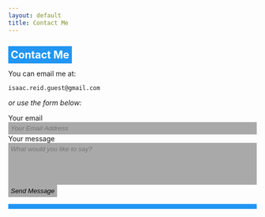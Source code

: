 ```yaml
---
layout: default
title: Contact Me
---
```


<h2><a name="title" href="#title" style="color: inherit; text-decoration: inherit; background-color: #2196F3; color:white; padding: 5px;">Contact Me</a></h2>

You can email me at:

`isaac.reid.guest@gmail.com`

*or use the form below:*

<div>
<form id="my-form" action="https://formspree.io/xnqgapwk" method="POST" class="form-stacked form-light">
    <input type="hidden" name="_next" value="https://ir-g.uk/m/email-thanks/">
    <label for="email">Your email</label>
    <input type="text" name="email" style="width: 100%;
    font-family: helvetica;
    background: darkgray;
    resize: none;
    color: black;
    border: none;
    padding: 5px;
    font-style: italic;" placeholder="Your Email Address">
    <br>
    <label for="content">Your message</label>
    <textarea type="text" name="content" style="width: 100%;
    font-family: helvetica;
    background: darkgray;
    resize: none;
    color: black;
    border: none;
    padding: 5px;
    font-style: italic;" rows="5" placeholder="What would you like to say?"></textarea>
    <br>
    <input type="submit" id="form-button" style="font-family: helvetica;
    background: darkgray;
    resize: none;
    color: black;
    border: none;
    padding: 5px;
    font-style: italic;" value="Send Message">
  </form>
  <div id="form-status" style="background-color: #2196F3;
    color: white;
    padding: 5px;"></div>
</div>

<script>
  window.addEventListener("DOMContentLoaded", function() {

    // get the form elements defined in your form HTML above
    
    var form = document.getElementById("form");
    var button = document.getElementById("form-button");
    var status = document.getElementById("form-status");

    // Success and Error functions for after the form is submitted
    
    function success() {
      form.reset();
      button.style = "display: none ";
      status.innerHTML = "Thanks!";
    }

    function error() {
      status.innerHTML = "Oops! There was a problem.";
    }

    // handle the form submission event

    form.addEventListener("submit", function(ev) {
      ev.preventDefault();
      var data = new FormData(form);
      ajax(form.method, form.action, data, success, error);
    });
  });
  
  // helper function for sending an AJAX request

  function ajax(method, url, data, success, error) {
    var xhr = new XMLHttpRequest();
    xhr.open(method, url);
    xhr.setRequestHeader("Accept", "application/json");
    xhr.onreadystatechange = function() {
      if (xhr.readyState !== XMLHttpRequest.DONE) return;
      if (xhr.status === 200) {
        success(xhr.response, xhr.responseType);
      } else {
        error(xhr.status, xhr.response, xhr.responseType);
      }
    };
    xhr.send(data);
  }
</script>
